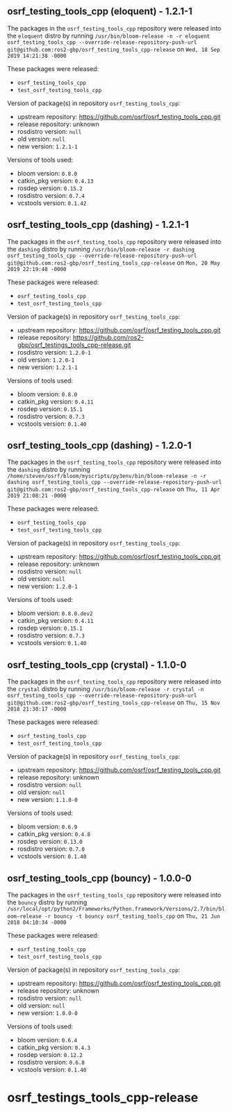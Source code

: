 ## osrf_testing_tools_cpp (eloquent) - 1.2.1-1

The packages in the `osrf_testing_tools_cpp` repository were released into the `eloquent` distro by running `/usr/bin/bloom-release -n -r eloquent osrf_testing_tools_cpp --override-release-repository-push-url git@github.com:ros2-gbp/osrf_testing_tools_cpp-release` on `Wed, 18 Sep 2019 14:21:38 -0000`

These packages were released:
- `osrf_testing_tools_cpp`
- `test_osrf_testing_tools_cpp`

Version of package(s) in repository `osrf_testing_tools_cpp`:

- upstream repository: https://github.com/osrf/osrf_testing_tools_cpp.git
- release repository: unknown
- rosdistro version: `null`
- old version: `null`
- new version: `1.2.1-1`

Versions of tools used:

- bloom version: `0.8.0`
- catkin_pkg version: `0.4.13`
- rosdep version: `0.15.2`
- rosdistro version: `0.7.4`
- vcstools version: `0.1.42`


## osrf_testing_tools_cpp (dashing) - 1.2.1-1

The packages in the `osrf_testing_tools_cpp` repository were released into the `dashing` distro by running `/usr/bin/bloom-release -r dashing osrf_testing_tools_cpp --override-release-repository-push-url git@github.com:ros2-gbp/osrf_testing_tools_cpp-release` on `Mon, 20 May 2019 22:19:48 -0000`

These packages were released:
- `osrf_testing_tools_cpp`
- `test_osrf_testing_tools_cpp`

Version of package(s) in repository `osrf_testing_tools_cpp`:

- upstream repository: https://github.com/osrf/osrf_testing_tools_cpp.git
- release repository: https://github.com/ros2-gbp/osrf_testings_tools_cpp-release.git
- rosdistro version: `1.2.0-1`
- old version: `1.2.0-1`
- new version: `1.2.1-1`

Versions of tools used:

- bloom version: `0.8.0`
- catkin_pkg version: `0.4.11`
- rosdep version: `0.15.1`
- rosdistro version: `0.7.3`
- vcstools version: `0.1.40`


## osrf_testing_tools_cpp (dashing) - 1.2.0-1

The packages in the `osrf_testing_tools_cpp` repository were released into the `dashing` distro by running `/home/steven/osrf/bloom/myscripts/py3env/bin/bloom-release -n -r dashing osrf_testing_tools_cpp --override-release-repository-push-url git@github.com:ros2-gbp/osrf_testing_tools_cpp-release` on `Thu, 11 Apr 2019 21:08:21 -0000`

These packages were released:
- `osrf_testing_tools_cpp`
- `test_osrf_testing_tools_cpp`

Version of package(s) in repository `osrf_testing_tools_cpp`:

- upstream repository: https://github.com/osrf/osrf_testing_tools_cpp.git
- release repository: unknown
- rosdistro version: `null`
- old version: `null`
- new version: `1.2.0-1`

Versions of tools used:

- bloom version: `0.8.0.dev2`
- catkin_pkg version: `0.4.11`
- rosdep version: `0.15.1`
- rosdistro version: `0.7.3`
- vcstools version: `0.1.40`


## osrf_testing_tools_cpp (crystal) - 1.1.0-0

The packages in the `osrf_testing_tools_cpp` repository were released into the `crystal` distro by running `/usr/bin/bloom-release -r crystal -n osrf_testing_tools_cpp --override-release-repository-push-url git@github.com:ros2-gbp/osrf_testing_tools_cpp-release` on `Thu, 15 Nov 2018 21:30:17 -0000`

These packages were released:
- `osrf_testing_tools_cpp`
- `test_osrf_testing_tools_cpp`

Version of package(s) in repository `osrf_testing_tools_cpp`:

- upstream repository: https://github.com/osrf/osrf_testing_tools_cpp.git
- release repository: unknown
- rosdistro version: `null`
- old version: `null`
- new version: `1.1.0-0`

Versions of tools used:

- bloom version: `0.6.9`
- catkin_pkg version: `0.4.8`
- rosdep version: `0.13.0`
- rosdistro version: `0.7.0`
- vcstools version: `0.1.40`


## osrf_testing_tools_cpp (bouncy) - 1.0.0-0

The packages in the `osrf_testing_tools_cpp` repository were released into the `bouncy` distro by running `/usr/local/opt/python2/Frameworks/Python.framework/Versions/2.7/bin/bloom-release -r bouncy -t bouncy osrf_testing_tools_cpp` on `Thu, 21 Jun 2018 04:10:34 -0000`

These packages were released:
- `osrf_testing_tools_cpp`
- `test_osrf_testing_tools_cpp`

Version of package(s) in repository `osrf_testing_tools_cpp`:

- upstream repository: https://github.com/osrf/osrf_testing_tools_cpp.git
- release repository: unknown
- rosdistro version: `null`
- old version: `null`
- new version: `1.0.0-0`

Versions of tools used:

- bloom version: `0.6.4`
- catkin_pkg version: `0.4.3`
- rosdep version: `0.12.2`
- rosdistro version: `0.6.8`
- vcstools version: `0.1.40`


# osrf_testings_tools_cpp-release